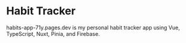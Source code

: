 # Habit Tracker
habits-app-71y.pages.dev is my personal habit tracker app using Vue, TypeScript, Nuxt, Pinia, and Firebase.